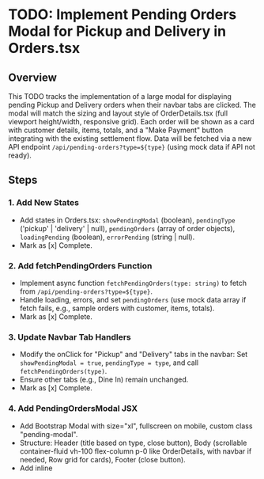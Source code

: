 # TODO: Implement Pending Orders Modal for Pickup and Delivery in Orders.tsx

## Overview
This TODO tracks the implementation of a large modal for displaying pending Pickup and Delivery orders when their navbar tabs are clicked. The modal will match the sizing and layout style of OrderDetails.tsx (full viewport height/width, responsive grid). Each order will be shown as a card with customer details, items, totals, and a "Make Payment" button integrating with the existing settlement flow. Data will be fetched via a new API endpoint `/api/pending-orders?type=${type}` (using mock data if API not ready).

## Steps

### 1. Add New States
- Add states in Orders.tsx: `showPendingModal` (boolean), `pendingType` ('pickup' | 'delivery' | null), `pendingOrders` (array of order objects), `loadingPending` (boolean), `errorPending` (string | null).
- Mark as [x] Complete.

### 2. Add fetchPendingOrders Function
- Implement async function `fetchPendingOrders(type: string)` to fetch from `/api/pending-orders?type=${type}`.
- Handle loading, errors, and set `pendingOrders` (use mock data array if fetch fails, e.g., sample orders with customer, items, totals).
- Mark as [x] Complete.

### 3. Update Navbar Tab Handlers
- Modify the onClick for "Pickup" and "Delivery" tabs in the navbar: Set `showPendingModal = true`, `pendingType = type`, and call `fetchPendingOrders(type)`.
- Ensure other tabs (e.g., Dine In) remain unchanged.
- Mark as [x] Complete.

### 4. Add PendingOrdersModal JSX
- Add Bootstrap Modal with size="xl", fullscreen on mobile, custom class "pending-modal".
- Structure: Header (title based on type, close button), Body (scrollable container-fluid vh-100 flex-column p-0 like OrderDetails, with navbar if needed, Row grid for cards), Footer (close button).
- Add inline <style> for modal sizing (vh-100, calc max-height), card styles (bordered, hover like OrderDetails).
- useEffect: Fetch on modal show + type change; clear on hide.
- Mark as [x] Complete.

### 5. Implement OrderCard Sub-Component
- Create inline functional component for each order card: Inputs for customer name/mobile, list of items (<ul> or <div> with name, Qty @ price), totals (Qty: X, Amount: ₹Y), pink "Make Payment" button (btn btn-danger).
- On button click: Call existing `handleSettlement` with order data (id, total), close modal after success.
- Grid: Row md=2 (2-column on desktop, 1 on mobile), g-3.
- Handle empty/loading/error states.
- Mark as [x] Complete.

### 6. Integrate with Existing Settlement Flow
- Ensure "Make Payment" passes order ID/total to `handleSettlement` or opens settlement modal with pre-filled data.
- Test integration without breaking dine-in flow.
- Mark as [x] Complete.

### 7. Testing and Cleanup
- After all edits: Run `npm run dev`, test modal open on tab click, display cards, payment flow.
- Update TODO: Mark steps [x] Complete.
- Handle any linter errors or responsive issues.
- If API needed, note for backend update in TAxnTrnbillControllers.js.
- Mark as [x] Complete.

## Progress
- Total Steps: 7
- Completed: 6/7

Last Updated: [Current Date]
